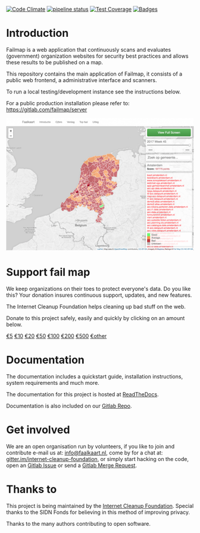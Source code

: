[![Code Climate](https://codeclimate.com/github/failmap/failmap/badges/gpa.svg)](https://codeclimate.com/github/failmap/failmap) [![pipeline status](https://gitlab.com/failmap/failmap/badges/master/pipeline.svg)](https://gitlab.com/failmap/failmap/commits/master) [![Test Coverage](https://codeclimate.com/github/failmap/failmap/badges/coverage.svg)](https://codeclimate.com/github/failmap/failmap/coverage)
[![Badges](https://img.shields.io/badge/badges-4-yellowgreen.svg)](https://shields.io)


# Introduction
Failmap is a web application that continuously scans and evaluates (government) organization websites for security best practices and allows these results to be published on a map.

This repository contains the main application of Failmap, it consists of a public web frontend, a administrative interface and scanners.

To run a local testing/development instance see the instructions below.

For a public production installation please refer to: https://gitlab.com/failmap/server

![screenshot](docs/screenshot.png)

# Support fail map
We keep organizations on their toes to protect everyone's data. Do you like this? Your donation insures continuous support, updates,
and new features.

The Internet Cleanup Foundation helps cleaning up bad stuff on the web.

Donate to this project safely, easily and quickly by clicking on an amount below.

<a href="https://useplink.com/payment/qaCyn8t6Tar7c5zVS6Fa/5" target="_blank">&euro;5</a>
<a href="https://useplink.com/payment/qaCyn8t6Tar7c5zVS6Fa/10" target="_blank">&euro;10</a>
<a href="https://useplink.com/payment/qaCyn8t6Tar7c5zVS6Fa/25" target="_blank">&euro;20</a>
<a href="https://useplink.com/payment/qaCyn8t6Tar7c5zVS6Fa/50" target="_blank">&euro;50</a>
<a href="https://useplink.com/payment/qaCyn8t6Tar7c5zVS6Fa/100" target="_blank">&euro;100</a>
<a href="https://useplink.com/payment/qaCyn8t6Tar7c5zVS6Fa/200" target="_blank">&euro;200</a>
<a href="https://useplink.com/payment/qaCyn8t6Tar7c5zVS6Fa/500" target="_blank">&euro;500</a>
<a href="https://useplink.com/payment/qaCyn8t6Tar7c5zVS6Fa" target="_blank">&euro;other</a>

# Documentation
The documentation includes a quickstart guide, installation instructions, system requirements and much more.

The documentation for this project is hosted at [ReadTheDocs](http://failmap.readthedocs.io/en/latest/).

Documentation is also included on our [Gitlab Repo](https://gitlab.com/failmap/failmap/blob/master/docs/index.rst).

# Get involved
We are an open organisation run by volunteers, if you like to join and contribute e-mail us at: [info@faalkaart.nl](mailto:info@faalkaart.nl), come by for a chat at: [gitter.im/internet-cleanup-foundation](https://gitter.im/internet-cleanup-foundation/Lobby#), or simply start hacking on the code, open an [Gitlab Issue](https://gitlab.com/failmap/failmap/issues/new) or send a [Gitlab Merge Request](https://gitlab.com/failmap/failmap.org/merge_requests/new).

# Thanks to
This project is being maintained by the [Internet Cleanup Foundation](https://internetcleanup.foundation).
Special thanks to the SIDN Fonds for believing in this method of improving privacy.

Thanks to the many authors contributing to open software.
